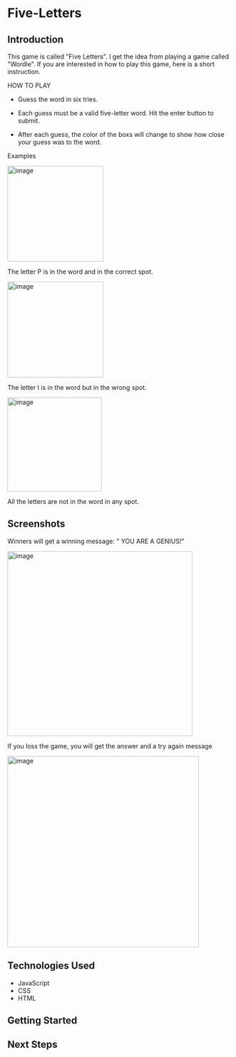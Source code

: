 # Five-Letters


## Introduction


This game is called "Five Letters". I get the idea from playing a game called "Wordle". If you are interested in how to play this game, here is a short instruction.


HOW TO PLAY

- Guess the word in six tries.

- Each guess must be a valid five-letter word. Hit the enter button to submit.

- After each guess, the color of the boxs will change to show how close your guess was to the word.

Examples

<img width="215" alt="image" src="https://user-images.githubusercontent.com/91228440/162478587-22df1595-c392-4faa-9ff2-6183b8fa5db1.png">
    
The letter P is in the word and in the correct spot.

<img width="215" alt="image" src="https://user-images.githubusercontent.com/91228440/162479380-d313d6f0-ffbd-485e-be26-87ccfd68ccfb.png">
    
The letter I is in the word but in the wrong spot.

<img width="211" alt="image" src="https://user-images.githubusercontent.com/91228440/162479797-4a12a9f5-64be-4dfb-ad36-2b0ea5d69f94.png">
    
All the letters are not in the word in any spot.


## Screenshots

Winners will get a winning message: " YOU ARE A GENIUS!"

<img width="415" alt="image" src="https://user-images.githubusercontent.com/91228440/162480636-9c95a4de-9a33-4241-8a80-72095a3b5533.png">



If you loss the game, you will get the answer and a try again message

<img width="429" alt="image" src="https://user-images.githubusercontent.com/91228440/162481289-6f2bb750-ab7f-432b-ba1d-1acaf2545f72.png">


## Technologies Used

- JavaScript
- CSS
- HTML


## Getting Started
<link>


## Next Steps




